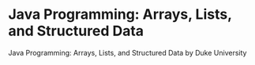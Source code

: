 # Java Programming: Arrays, Lists, and Structured Data
  Java Programming: Arrays, Lists, and Structured Data by Duke University
